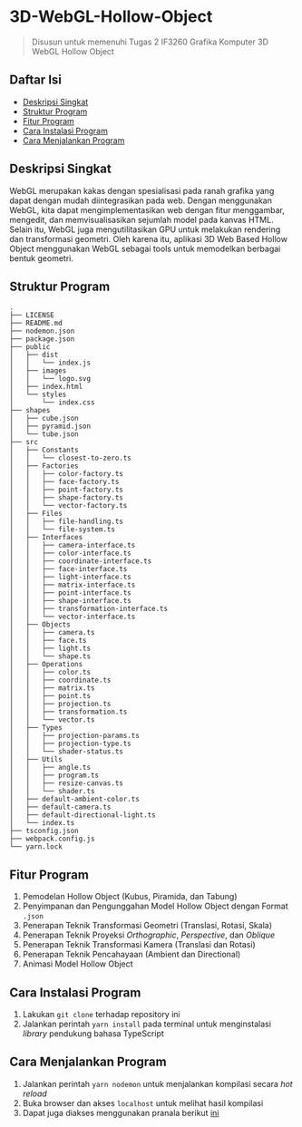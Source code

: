 # 3D-WebGL-Hollow-Object

> Disusun untuk memenuhi Tugas 2 IF3260 Grafika Komputer 3D WebGL Hollow Object

## Daftar Isi

- [Deskripsi Singkat](#deskripsi-singkat)
- [Struktur Program](#struktur-program)
- [Fitur Program](#fitur-program)
- [Cara Instalasi Program](#cara-instalasi-program)
- [Cara Menjalankan Program](#cara-menjalankan-program)

## Deskripsi Singkat

WebGL merupakan kakas dengan spesialisasi pada ranah grafika yang dapat dengan mudah diintegrasikan pada web. Dengan menggunakan WebGL, kita dapat mengimplementasikan web dengan fitur menggambar, mengedit, dan memvisualisasikan sejumlah model pada kanvas HTML. Selain itu, WebGL juga mengutilitasikan GPU untuk melakukan rendering dan transformasi geometri. Oleh karena itu, aplikasi 3D Web Based Hollow Object menggunakan WebGL sebagai tools untuk memodelkan berbagai bentuk geometri.

## Struktur Program

```
.
├── LICENSE
├── README.md
├── nodemon.json
├── package.json
├── public
│   ├── dist
│   │   └── index.js
│   ├── images
│   │   └── logo.svg
│   ├── index.html
│   └── styles
│       └── index.css
├── shapes
│   ├── cube.json
│   ├── pyramid.json
│   └── tube.json
├── src
│   ├── Constants
│   │   └── closest-to-zero.ts
│   ├── Factories
│   │   ├── color-factory.ts
│   │   ├── face-factory.ts
│   │   ├── point-factory.ts
│   │   ├── shape-factory.ts
│   │   └── vector-factory.ts
│   ├── Files
│   │   ├── file-handling.ts
│   │   └── file-system.ts
│   ├── Interfaces
│   │   ├── camera-interface.ts
│   │   ├── color-interface.ts
│   │   ├── coordinate-interface.ts
│   │   ├── face-interface.ts
│   │   ├── light-interface.ts
│   │   ├── matrix-interface.ts
│   │   ├── point-interface.ts
│   │   ├── shape-interface.ts
│   │   ├── transformation-interface.ts
│   │   └── vector-interface.ts
│   ├── Objects
│   │   ├── camera.ts
│   │   ├── face.ts
│   │   ├── light.ts
│   │   └── shape.ts
│   ├── Operations
│   │   ├── color.ts
│   │   ├── coordinate.ts
│   │   ├── matrix.ts
│   │   ├── point.ts
│   │   ├── projection.ts
│   │   ├── transformation.ts
│   │   └── vector.ts
│   ├── Types
│   │   ├── projection-params.ts
│   │   ├── projection-type.ts
│   │   └── shader-status.ts
│   ├── Utils
│   │   ├── angle.ts
│   │   ├── program.ts
│   │   ├── resize-canvas.ts
│   │   └── shader.ts
│   ├── default-ambient-color.ts
│   ├── default-camera.ts
│   ├── default-directional-light.ts
│   └── index.ts
├── tsconfig.json
├── webpack.config.js
└── yarn.lock
```

## Fitur Program

1. Pemodelan Hollow Object (Kubus, Piramida, dan Tabung)
2. Penyimpanan dan Pengunggahan Model Hollow Object dengan Format `.json`
3. Penerapan Teknik Transformasi Geometri (Translasi, Rotasi, Skala)
4. Penerapan Teknik Proyeksi _Orthographic_, _Perspective_, dan _Oblique_
5. Penerapan Teknik Transformasi Kamera (Translasi dan Rotasi)
6. Penerapan Teknik Pencahayaan (Ambient dan Directional)
7. Animasi Model Hollow Object

## Cara Instalasi Program

1. Lakukan `git clone` terhadap repository ini
2. Jalankan perintah `yarn install` pada terminal untuk menginstalasi _library_ pendukung bahasa TypeScript

## Cara Menjalankan Program

1. Jalankan perintah `yarn nodemon` untuk menjalankan kompilasi secara _hot reload_
2. Buka browser dan akses `localhost` untuk melihat hasil kompilasi
3. Dapat juga diakses menggunakan pranala berikut [ini](https://rayhankinan.github.io/3D-WebGL-Hollow-Object/public/)

